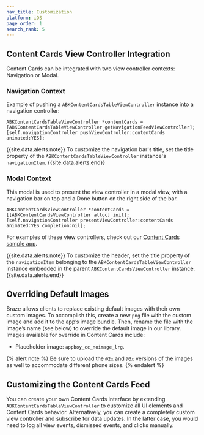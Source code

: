 ```yaml
---
nav_title: Customization
platform: iOS
page_order: 1
search_rank: 5
---
```


## Content Cards View Controller Integration

Content Cards can be integrated with two view controller contexts: Navigation or Modal.

### Navigation Context

Example of pushing a `ABKContentCardsTableViewController` instance into a navigation controller:

```objc
ABKContentCardsTableViewController *contentCards = [ABKContentCardsTableViewController getNavigationFeedViewController];
[self.navigationController pushViewController:contentCards animated:YES];
```

{{site.data.alerts.note}} To customize the navigation bar's title, set the title property of the `ABKContentCardsTableViewController` instance's `navigationItem`. {{site.data.alerts.end}}

### Modal Context

This modal is used to present the view controller in a modal view, with a navigation bar on top and a Done button on the right side of the bar.

```objc
ABKContentCardsViewController *contentCards = [[ABKContentCardsViewController alloc] init];
[self.navigationController presentViewController:contentCards animated:YES completion:nil];
```
For examples of these view controllers, check out our [Content Cards sample app](https://github.com/Appboy/appboy-ios-sdk/tree/master/Samples/ContentCards/BrazeContentCardsSampleApp).

{{site.data.alerts.note}} To customize the header, set the title property of the `navigationItem` belonging to the `ABKContentCardsTableViewController` instance embedded in the parent `ABKContentCardsViewController` instance. {{site.data.alerts.end}}

## Overriding Default Images

Braze allows clients to replace existing default images with their own custom images. To accomplish this, create a new `png` file with the custom image and add it to the app’s image bundle. Then, rename the file with the image’s name (see below) to override the default image in our library. Images available for override in Content Cards include:
* Placeholder image: `appboy_cc_noimage_lrg`.

{% alert note %} Be sure to upload the `@2x` and `@3x` versions of the images as well to accommodate different phone sizes. {% endalert %}

## Customizing the Content Cards Feed

You can create your own Content Cards interface by extending `ABKContentCardsTableViewController` to customize all UI elements and Content Cards behavior. Alternatively, you can create a completely custom view controller and subscribe for data updates. In the latter case, you would need to log all view events, dismissed events, and clicks manually.
